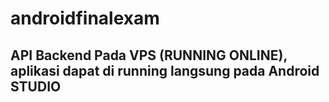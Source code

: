 # androidfinalexam
## API Backend Pada VPS (RUNNING ONLINE), aplikasi dapat di running langsung pada Android STUDIO
